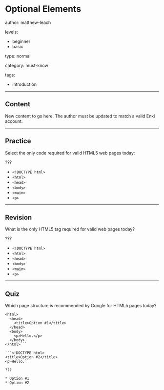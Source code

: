 # Optional Elements
author: matthew-leach

levels:
  - beginner
  - basic

type: normal

category: must-know

tags:
  - introduction

---
## Content

New content to go here. The author must be updated to match a valid Enki account.

<!-- https://google.github.io/styleguide/htmlcssguide.html#Optional_Tags -->

---
## Practice

Select the only code required for valid HTML5 web pages today: 

???

* `<!DOCTYPE html>`
* `<html>`
* `<head>`
* `<body>`
* `<main>`
* `<p>`

---
## Revision 

What is the only HTML5 tag required for valid web pages today? 

???

* `<!DOCTYPE html>`
* `<html>`
* `<head>`
* `<body>`
* `<main>`
* `<p>`


---
## Quiz

Which page structure is recommended by Google for HTML5 pages today?

```<!DOCTYPE html>
<html>
  <head>
    <title>Option #1</title>
  </head>
  <body>
    <p>Hello.</p>
  </body>
</html>```

```<!DOCTYPE html>
<title>Option #2</title>
<p>Hello.```

???

* Option #1
* Option #2

